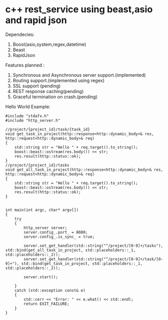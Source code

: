 # c++ rest_service using beast,asio and rapid json

Dependecies:
1. Boost(asio,system,regex,datetime)
2. Beast
3. RapidJson


Features planned :
1. Synchronous and Asynchronous server support.(implemented)
2. Routing support.(implemented using regex)
3. SSL support (pending)
4. REST response caching(pending)
5. Graceful termination on crash.(pending)


Hello World Example:
```
#include "stdafx.h"
#include "http_server.h"

//project/{project_id}/task/{task_id}
void get_task_in_project(http::response<http::dynamic_body>& res, http::request<http::dynamic_body>& req)
{
	std::string str = "Hello " + req.target().to_string();
	boost::beast::ostream(res.body()) << str;
	res.result(http::status::ok);
}
//project/{project_id}/tasks
void get_all_task_in_project(http::response<http::dynamic_body>& res, http::request<http::dynamic_body>& req)
{
	std::string str = "Hello " + req.target().to_string();
	boost::beast::ostream(res.body()) << str;
	res.result(http::status::ok);
}


int main(int argc, char* argv[])
{
	try
	{
		http_server server;
		server.config_.port_ = 8080;
		server.config_.is_sync_ = true;

		server.set_get_handler(std::string("^/project/[0-9]+/tasks"), std::bind(get_all_task_in_project, std::placeholders::_1, std::placeholders::_2));
		server.set_get_handler(std::string("^/project/[0-9]+/task/[0-9]+"), std::bind(get_task_in_project, std::placeholders::_1, std::placeholders::_2));

		server.start();

	}
	catch (std::exception const& e)
	{
		std::cerr << "Error: " << e.what() << std::endl;
		return EXIT_FAILURE;
	}
}
```




